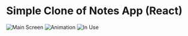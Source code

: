 # Simple Clone of Notes App (React)

![Main Screen](./Screenshots/main)
![Animation](./Screenshots/animation)
![In Use](./Screenshots/in_use)
